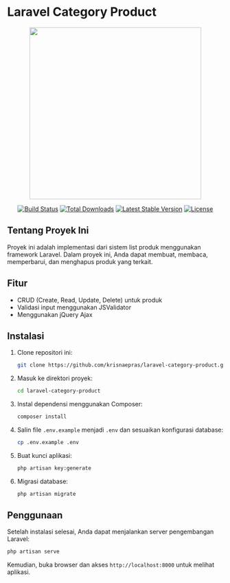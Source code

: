# Laravel Category Product

<p align="center">
<a href="https://laravel.com" target="_blank"><img src="https://raw.githubusercontent.com/laravel/art/master/logo-lockup/5%20SVG/2%20CMYK/1%20Full%20Color/laravel-logolockup-cmyk-red.svg" width="400"></a>
</p>

<p align="center">
<a href="https://github.com/laravel/framework/actions"><img src="https://github.com/laravel/framework/workflows/tests/badge.svg" alt="Build Status"></a>
<a href="https://packagist.org/packages/laravel/framework"><img src="https://img.shields.io/packagist/dt/laravel/framework" alt="Total Downloads"></a>
<a href="https://packagist.org/packages/laravel/framework"><img src="https://img.shields.io/packagist/v/laravel/framework" alt="Latest Stable Version"></a>
<a href="https://packagist.org/packages/laravel/framework"><img src="https://img.shields.io/packagist/l/laravel/framework" alt="License"></a>
</p>

## Tentang Proyek Ini

Proyek ini adalah implementasi dari sistem list produk menggunakan framework Laravel. Dalam proyek ini, Anda dapat membuat, membaca, memperbarui, dan menghapus produk yang terkait.

## Fitur

- CRUD (Create, Read, Update, Delete) untuk produk
- Validasi input menggunakan JSValidator
- Menggunakan jQuery Ajax

## Instalasi

1. Clone repositori ini:
   ```bash
   git clone https://github.com/krisnaepras/laravel-category-product.git
2. Masuk ke direktori proyek:
   ```bash
   cd laravel-category-product
   ```
3. Instal dependensi menggunakan Composer:
   ```bash
   composer install
   ```
4. Salin file `.env.example` menjadi `.env` dan sesuaikan konfigurasi database:
   ```bash
   cp .env.example .env
   ```
5. Buat kunci aplikasi:
   ```bash
   php artisan key:generate
   ```
6. Migrasi database:
   ```bash
   php artisan migrate
   ```

## Penggunaan

Setelah instalasi selesai, Anda dapat menjalankan server pengembangan Laravel:
```bash
php artisan serve
```
Kemudian, buka browser dan akses `http://localhost:8000` untuk melihat aplikasi.
